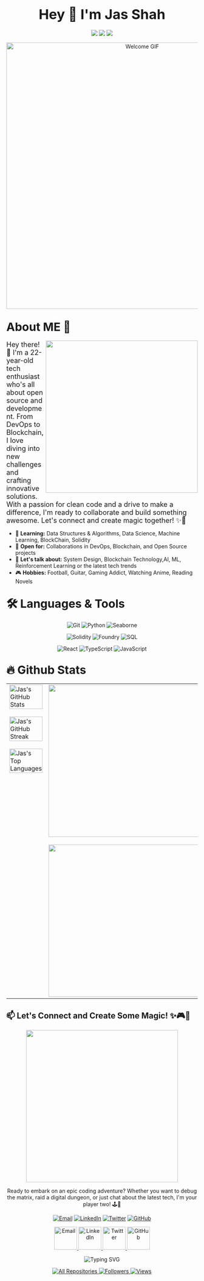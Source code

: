 # <div align="center" style="font-size: 36px;">Hey 👋 I'm Jas Shah</div>

<p align="center">
  <a href="mailto:jasdhiren.shah@stonybrook.edu"><img src="https://img.shields.io/badge/Email-jasdhiren.shah%40stonybrook.edu-blue?style=flat-square&logo=gmail" style="font-size: 20px;"></a>
  <a href="https://www.linkedin.com/in/jas-shah-709854233/"><img src="https://img.shields.io/badge/LinkedIn-Jas%20Shah-blue?style=flat-square&logo=linkedin" style="font-size: 20px;"></a>
  <a href="https://x.com/Jas529"><img src="https://img.shields.io/badge/Twitter-@Jas529-blue?style=flat-square&logo=twitter" style="font-size: 20px;"></a>
</p>

<div align="center">
  <img src="https://media.giphy.com/media/v1.Y2lkPTc5MGI3NjExejhydWFvc3JxZDhnNTU4NjF5dXo5cXl2Y3YxanhkM2JiMGh2dHg5dSZlcD12MV9naWZzX3NlYXJjaCZjdD1n/cXWakqw2hEr8aN5m2B/giphy.gif" alt="Welcome GIF" width="700" >
</div>

## <span style="font-size: 30px;">About ME 💬</span>

<img align="right" src="https://media2.giphy.com/media/v1.Y2lkPTc5MGI3NjExazNkaWh0bWp2N2txMWF2cHd6NnF5dnhqbHNpbzJkMXoyZ2NyN3hqdyZlcD12MV9pbnRlcm5hbF9naWZfYnlfaWQmY3Q9Zw/pHZ8BBgLaXPliFNudh/giphy.gif" width="400">

<span style="font-size: 18px;">
Hey there! 👋 I'm a 22-year-old tech enthusiast who's all about open source and development. From DevOps to Blockchain, I love diving into new challenges and crafting innovative solutions. With a passion for clean code and a drive to make a difference, I'm ready to collaborate and build something awesome. Let's connect and create magic together! ✨🚀
</span>

- 🌱 **Learning:** Data Structures & Algorithms, Data Science, Machine Learning, BlockChain, Solidity
- 💼 **Open for:** Collaborations in DevOps, Blockchain, and Open Source projects
- 💬 **Let's talk about:** System Design, Blockchain Technology,AI, ML, Reinforcement Learning or the latest tech trends
- 🎮 **Hobbies:** Football, Guitar, Gaming Addict, Watching Anime, Reading Novels

## <span style="font-size: 30px;">🛠️ Languages & Tools</span>

<p align="center">
  <img src="https://img.shields.io/badge/Git-F05032?style=for-the-badge&logo=git&logoColor=white" alt="Git" />
  <img src="https://img.shields.io/badge/Python-3776AB?style=for-the-badge&logo=python&logoColor=white" alt="Python">
  <img src="https://img.shields.io/badge/Seaborn-007FFF?style=for-the-badge&logo=seaborn&logoColor=white" alt="Seaborne" />
  
</p>
<p align="center">
  <img src="https://img.shields.io/badge/Solidity-363636?style=for-the-badge&logo=solidity&logoColor=white" alt="Solidity" />
  <img src="https://img.shields.io/badge/Foundry-000000?style=for-the-badge&logo=ethereum&logoColor=white" alt="Foundry" />
  <img src="https://img.shields.io/badge/SQL-4479A1?style=for-the-badge&logo=postgresql&logoColor=white" alt="SQL" />
</p>
<p align="center">
  <img src="https://img.shields.io/badge/React-20232A?style=for-the-badge&logo=react&logoColor=61DAFB" alt="React" />
  <img src="https://img.shields.io/badge/TypeScript-007ACC?style=for-the-badge&logo=typescript&logoColor=white" alt="TypeScript" />
  <img src="https://img.shields.io/badge/JavaScript-F7DF1E?style=for-the-badge&logo=javascript&logoColor=black" alt="JavaScript" />
</p>

## <span style="font-size: 30px;">🔥 Github Stats</span>

<div align="center">
  <table>
    <tr>
      <td width="50%" valign="top">
        <img src="https://github-readme-stats.vercel.app/api?username=Arbiter09&show_icons=true&theme=tokyonight&hide_border=true" alt="Jas's GitHub Stats" width="100%"/>
        <img src="https://github-readme-streak-stats.herokuapp.com/?user=Arbiter09&theme=tokyonight&hide_border=true" alt="Jas's GitHub Streak" width="100%" style="margin-top: 20px;" />
        <img src="https://github-readme-stats.vercel.app/api/top-langs/?username=Arbiter09&layout=compact&theme=tokyonight&hide_border=true" alt="Jas's Top Languages" width="100%" style="margin-top: 20px;" />
      </td>
      <td width="50%" valign="top">
        <div align="right">
          <img src="https://github.com/Xx-Ashutosh-xX/Xx-Ashutosh-xX/blob/master/assets/13626.gif" width="400">
        </div>
        <div align="right" style="margin-top: 20px;">
          <img src="https://media.giphy.com/media/13GIgrGdslD9oQ/giphy.gif" width="400">
        </div>
      </td>
    </tr>
  </table>
</div>


## 📫 Let's Connect and Create Some Magic! ✨🎮🚀

<div align="center">
  <img src="https://github.com/Xx-Ashutosh-xX/Xx-Ashutosh-xX/blob/master/assets/93195.gif" width="400">
  <p>Ready to embark on an epic coding adventure? Whether you want to debug the matrix, raid a digital dungeon, or just chat about the latest tech, I'm your player two! 🕹️👾</p>
</div>

<div align="center">

  [![Email](https://img.shields.io/badge/Email-FF4500?style=for-the-badge&logo=gmail&logoColor=white)](mailto:jasdhiren.shah@stonybrook.edu)
  [![LinkedIn](https://img.shields.io/badge/LinkedIn-0077B5?style=for-the-badge&logo=linkedin&logoColor=white)](https://www.linkedin.com/in/jas-shah-709854233/)
  [![Twitter](https://img.shields.io/badge/Twitter-1DA1F2?style=for-the-badge&logo=twitter&logoColor=white)](https://x.com/Jas529)
  [![GitHub](https://img.shields.io/badge/GitHub-100000?style=for-the-badge&logo=github&logoColor=white)](https://github.com/Arbiter09)

  <a href="mailto:jasdhiren.shah@stonybrook.edu">
    <img src="https://media.giphy.com/media/KxlbRn0HuTW7gZID83/giphy.gif" width="60" height="60" alt="Email">
  </a>
  <a href="https://www.linkedin.com/in/jas-shah-709854233/">
    <img src="https://media.giphy.com/media/HQTYdpx1yhxWpugAi2/giphy.gif" width="60" height="60" alt="LinkedIn">
  </a>
  <a href="https://x.com/Jas529">
    <img src="https://media.giphy.com/media/H508mck9ufO9q6z76O/giphy.gif" width="60" height="60" alt="Twitter">
  </a>
  <a href="https://github.com/Arbiter09">
    <img src="https://media.giphy.com/media/KzJkzjggfGN5Py6nkT/giphy.gif" width="60" height="60" alt="GitHub">
  </a>

</div>

<div align="center">

  ![Typing SVG](https://readme-typing-svg.herokuapp.com?font=Fira+Code&pause=1000&color=00FF00&center=true&vCenter=true&width=435&lines=Debugging+the+universe...;Compiling+cosmic+code...;Decrypting+alien+transmissions...;Loading+next+adventure...)

</div>

<p align="center">
  <a href="https://github.com/Arbiter09?tab=repositories&sort=stargazers">
    <img alt="All Repositories" title="All Repos" src="https://custom-icon-badges.herokuapp.com/badge/-All%20Repos-2962FF?style=for-the-badge&logoColor=white&logo=repo"/>
  </a>
  <a href="https://github.com/Arbiter09?tab=followers">
    <img alt="Followers" title="Follow me on Github" src="https://custom-icon-badges.herokuapp.com/github/followers/Arbiter09?color=236ad3&labelColor=1155ba&style=for-the-badge&logo=person-add&label=Follow&logoColor=white"/>
  </a>
  <a href="https://github.com/Arbiter09">
    <img alt="Views" title="GitHub Profile Views" src="https://komarev.com/ghpvc/?username=Arbiter09&style=for-the-badge"/>
  </a>
</p>
